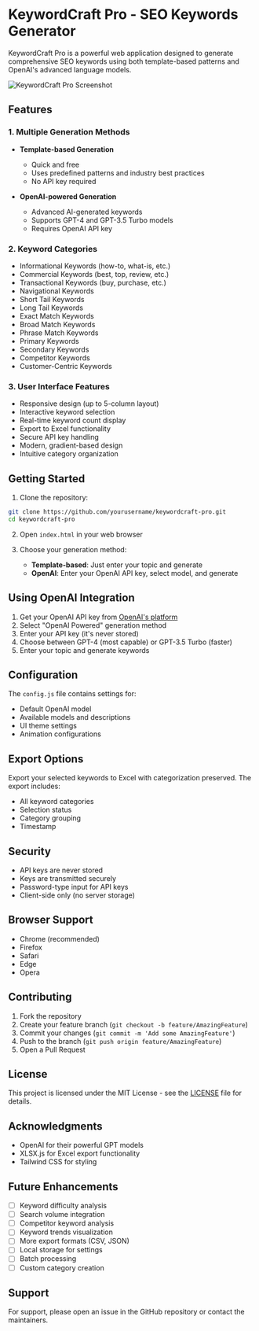 # KeywordCraft Pro - SEO Keywords Generator

KeywordCraft Pro is a powerful web application designed to generate comprehensive SEO keywords using both template-based patterns and OpenAI's advanced language models.

![KeywordCraft Pro Screenshot](screenshot.png)

## Features

### 1. Multiple Generation Methods
- **Template-based Generation**
  - Quick and free
  - Uses predefined patterns and industry best practices
  - No API key required

- **OpenAI-powered Generation**
  - Advanced AI-generated keywords
  - Supports GPT-4 and GPT-3.5 Turbo models
  - Requires OpenAI API key

### 2. Keyword Categories
- Informational Keywords (how-to, what-is, etc.)
- Commercial Keywords (best, top, review, etc.)
- Transactional Keywords (buy, purchase, etc.)
- Navigational Keywords
- Short Tail Keywords
- Long Tail Keywords
- Exact Match Keywords
- Broad Match Keywords
- Phrase Match Keywords
- Primary Keywords
- Secondary Keywords
- Competitor Keywords
- Customer-Centric Keywords

### 3. User Interface Features
- Responsive design (up to 5-column layout)
- Interactive keyword selection
- Real-time keyword count display
- Export to Excel functionality
- Secure API key handling
- Modern, gradient-based design
- Intuitive category organization

## Getting Started

1. Clone the repository:
```bash
git clone https://github.com/yourusername/keywordcraft-pro.git
cd keywordcraft-pro
```

2. Open `index.html` in your web browser

3. Choose your generation method:
   - **Template-based**: Just enter your topic and generate
   - **OpenAI**: Enter your OpenAI API key, select model, and generate

## Using OpenAI Integration

1. Get your OpenAI API key from [OpenAI's platform](https://platform.openai.com)
2. Select "OpenAI Powered" generation method
3. Enter your API key (it's never stored)
4. Choose between GPT-4 (most capable) or GPT-3.5 Turbo (faster)
5. Enter your topic and generate keywords

## Configuration

The `config.js` file contains settings for:
- Default OpenAI model
- Available models and descriptions
- UI theme settings
- Animation configurations

## Export Options

Export your selected keywords to Excel with categorization preserved. The export includes:
- All keyword categories
- Selection status
- Category grouping
- Timestamp

## Security

- API keys are never stored
- Keys are transmitted securely
- Password-type input for API keys
- Client-side only (no server storage)

## Browser Support

- Chrome (recommended)
- Firefox
- Safari
- Edge
- Opera

## Contributing

1. Fork the repository
2. Create your feature branch (`git checkout -b feature/AmazingFeature`)
3. Commit your changes (`git commit -m 'Add some AmazingFeature'`)
4. Push to the branch (`git push origin feature/AmazingFeature`)
5. Open a Pull Request

## License

This project is licensed under the MIT License - see the [LICENSE](LICENSE) file for details.

## Acknowledgments

- OpenAI for their powerful GPT models
- XLSX.js for Excel export functionality
- Tailwind CSS for styling

## Future Enhancements

- [ ] Keyword difficulty analysis
- [ ] Search volume integration
- [ ] Competitor keyword analysis
- [ ] Keyword trends visualization
- [ ] More export formats (CSV, JSON)
- [ ] Local storage for settings
- [ ] Batch processing
- [ ] Custom category creation

## Support

For support, please open an issue in the GitHub repository or contact the maintainers.
